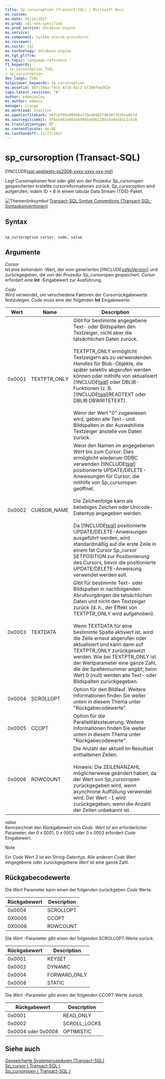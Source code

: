 ```yaml
---
title: Sp_cursoroption (Transact-SQL) | Microsoft Docs
ms.custom: 
ms.date: 03/14/2017
ms.prod: sql-non-specified
ms.prod_service: database-engine
ms.service: 
ms.component: system-stored-procedures
ms.reviewer: 
ms.suite: sql
ms.technology: database-engine
ms.tgt_pltfrm: 
ms.topic: language-reference
f1_keywords:
- sp_cursoroption_TSQL
- sp_cursoroption
dev_langs: TSQL
helpviewer_keywords: sp_cursoroption
ms.assetid: 88fc1dba-f4cb-47c0-92c2-bf398f4a382e
caps.latest.revision: "8"
author: edmacauley
ms.author: edmaca
manager: craigg
ms.workload: Inactive
ms.openlocfilehash: b0fcd7b9c009d0af70e48982f9630f783bce057d
ms.sourcegitcommit: 9fbe5403e902eb996bab0b1285cdade281c1cb16
ms.translationtype: MT
ms.contentlocale: de-DE
ms.lasthandoff: 11/27/2017
---
```

# <a name="spcursoroption-transact-sql"></a>sp_cursoroption (Transact-SQL)
[!INCLUDE[tsql-appliesto-ss2008-xxxx-xxxx-xxx-md](../../includes/tsql-appliesto-ss2008-xxxx-xxxx-xxx-md.md)]

  Legt Cursoroptionen fest oder gibt von der Prozedur Sp_cursoropen gespeicherten erstellte cursorinformationen zurück. Sp_cursoroption wird aufgerufen, indem ID = 8 in einem tabular Data Stream (TDS)-Paket.  
  
 ![Themenlinksymbol](../../database-engine/configure-windows/media/topic-link.gif "Topic link icon") [Transact-SQL Syntax Conventions (Transact-SQL-Syntaxkonventionen)](../../t-sql/language-elements/transact-sql-syntax-conventions-transact-sql.md)  
  
## <a name="syntax"></a>Syntax  
  
```  
  
sp_cursoroption cursor, code, value  
```  
  
## <a name="arguments"></a>Argumente  
 *Cursor*  
 Ist eine *behandeln* -Wert, der vom generierten [!INCLUDE[ssNoVersion](../../includes/ssnoversion-md.md)] und zurückgegeben, die von der Prozedur Sp_cursoropen gespeichert. *Cursor* erfordert eine **Int** -Eingabewert zur Ausführung.  
  
 *Code*  
 Wird verwendet, um verschiedene Faktoren der Cursorrückgabewerte festzulegen. *Code* muss eine der folgenden **Int** Eingabewerte:  
  
|Wert|Name|Description|  
|-----------|----------|-----------------|  
|0x0001|TEXTPTR_ONLY|Gibt für bestimmte angegebene Text- oder Bildspalten den Textzeiger, nicht aber die tatsächlichen Daten zurück.<br /><br /> TEXTPTR_ONLY ermöglicht Textzeigern als zu verwendenden *Handles* für Blob-Objekte, die später selektiv abgerufen werden können oder mithilfe von aktualisiert [!INCLUDE[tsql](../../includes/tsql-md.md)] oder DBLIB-Funktionen (z. B. [!INCLUDE[tsql](../../includes/tsql-md.md)]READTEXT oder DBLIB DBWRITETEXT).<br /><br /> Wenn der Wert "0" zugewiesen wird, geben alle Text- und Bildspalten in der Auswahlliste Textzeiger anstelle von Daten zurück.|  
|0x0002|CURSOR_NAME|Weist den Namen im angegebenen *Wert* bis zum Cursor. Dies ermöglicht wiederum ODBC verwenden [!INCLUDE[tsql](../../includes/tsql-md.md)] positionierte UPDATE/DELETE-Anweisungen für Cursor, die mithilfe von Sp_cursoropen geöffnet.<br /><br /> Die Zeichenfolge kann als beliebiges Zeichen oder Unicode-Datentyp angegeben werden.<br /><br /> Da [!INCLUDE[tsql](../../includes/tsql-md.md)] positionierte UPDATE/DELETE-Anweisungen ausgeführt werden, wird standardmäßig auf die erste Zeile in einem fat Cursor Sp_cursor SETPOSITION zur Positionierung des Cursors, bevor die positionierte UPDATE/DELETE-Anweisung verwendet werden soll.|  
|0x0003|TEXTDATA|Gibt für bestimmte Text- oder Bildspalten in nachfolgenden Abrufvorgängen die tatsächlichen Daten und nicht den Textzeiger zurück (d. h., der Effekt von TEXTPTR_ONLY wird aufgehoben).<br /><br /> Wenn TEXTDATA für eine bestimmte Spalte aktiviert ist, wird die Zeile erneut abgerufen oder aktualisiert und kann dann auf TEXTPTR_ONLY zurückgesetzt werden. Wie bei TEXTPTR_ONLY ist der Wertparameter eine ganze Zahl, die die Spaltennummer angibt; beim Wert 0 (null) werden alle Text- oder Bildspalten zurückgegeben.|  
|0x0004|SCROLLOPT|Option für den Bildlauf. Weitere Informationen finden Sie weiter unten in diesem Thema unter "Rückgabecodewerte".|  
|0x0005|CCOPT|Option für die Parallelitätssteuerung. Weitere Informationen finden Sie weiter unten in diesem Thema unter "Rückgabecodewerte".|  
|0x0006|ROWCOUNT|Die Anzahl der aktuell im Resultset enthaltenen Zeilen.<br /><br /> Hinweis: Die ZEILENANZAHL möglicherweise geändert haben, da der Wert von Sp_cursoropen zurückgegeben wird, wenn asynchrone Auffüllung verwendet wird. Der Wert -1 wird zurückgegeben, wenn die Anzahl der Zeilen unbekannt ist.|  
  
 *value*  
 Kennzeichnet den Rückgabewert von *Code*. *Wert* ist ein erforderlicher Parameter, der 0 x 0001, 0 x 0002 oder 0 x 0003 erfordert *Code* Eingabewert.  
  
> [!NOTE]  
>  Ein *Code* Wert 2 ist ein String-Datentyp. Alle anderen *Code* Wert eingegebene oder zurückgegebene *Wert* ist eine ganze Zahl.  
  
## <a name="return-code-values"></a>Rückgabecodewerte  
 Die *Wert* Parameter kann einen der folgenden zurückgeben *Code* Werte.  
  
|Rückgabewert|Description|  
|------------------|-----------------|  
|0x0004|SCROLLOPT|  
|0X0005|CCOPT|  
|0X0006|ROWCOUNT|  
  
 Die *Wert* -Parameter gibt einen der folgenden SCROLLOPT-Werte zurück.  
  
|Rückgabewert|Description|  
|------------------|-----------------|  
|0x0001|KEYSET|  
|0x0002|DYNAMIC|  
|0x0004|FORWARD_ONLY|  
|0x0008|STATIC|  
  
 Die *Wert* -Parameter gibt einen der folgenden CCOPT-Werte zurück.  
  
|Rückgabewert|Description|  
|------------------|-----------------|  
|0x0001|READ_ONLY|  
|0x0002|SCROLL_LOCKS|  
|0x0004 oder 0x0008|OPTIMISTIC|  
  
## <a name="see-also"></a>Siehe auch  
 [Gespeicherte Systemprozeduren &#40;Transact-SQL&#41;](../../relational-databases/system-stored-procedures/system-stored-procedures-transact-sql.md)   
 [Sp_cursor &#40; Transact-SQL &#41;](../../relational-databases/system-stored-procedures/sp-cursor-transact-sql.md)   
 [Sp_cursoropen &#40; Transact-SQL &#41;](../../relational-databases/system-stored-procedures/sp-cursoropen-transact-sql.md)  
  
  
